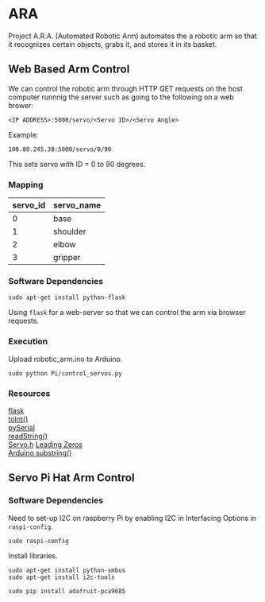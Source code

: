 # ARA
Project A.R.A. (Automated Robotic Arm) automates the a robotic arm so that it recognizes certain objects, grabs it, and stores it in its basket.

## Web Based Arm Control
We can control the robotic arm through HTTP GET requests on the host computer runnnig the server such as going to the following on a web brower:
```
<IP ADDRESS>:5000/servo/<Servo ID>/<Servo Angle>
```
Example:  
```
100.80.245.38:5000/servo/0/90
```
This sets servo with ID = 0 to 90 degrees.

### Mapping
|servo_id | servo_name |
|---------|------------|
|0        |base        |
|1        |shoulder    |
|2        |elbow       |
|3        |gripper     |

### Software Dependencies
```
sudo apt-get install python-flask
```
Using ```flask``` for a web-server so that we can control the arm via browser requests.

### Execution
Upload robotic_arm.ino to Arduino.

```
sudo python Pi/control_servos.py
```

### Resources
[flask](http://flask.pocoo.org/docs/0.12/quickstart/)  
[toInt()](https://www.arduino.cc/en/Tutorial/StringToIntExample)  
[pySerial](http://pyserial.readthedocs.io/en/latest/pyserial_api.html)  
[readString()](http://www.instructables.com/id/Arduino-Function-Serialread-And-SerialreadString/)  
[Servo.h](https://www.arduino.cc/en/Tutorial/Sweep)
[Leading Zeros](https://stackoverflow.com/questions/733454/best-way-to-format-integer-as-string-with-leading-zeros)  
[Arduino substring()](https://www.arduino.cc/en/Reference/StringSubstring)  

## Servo Pi Hat Arm Control

### Software Dependencies
Need to set-up I2C on raspberry Pi by enabling I2C in Interfacing Options in ```raspi-config```.
```
sudo raspi-config
```


Install libraries.
```
sudo apt-get install python-smbus
sudo apt-get install i2c-tools
```

```
sudo pip install adafruit-pca9685

```
